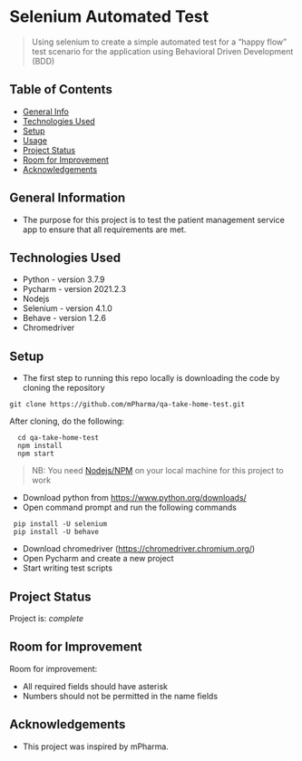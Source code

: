 
# Selenium Automated Test
> Using selenium to create a simple automated test for a “happy flow” test scenario for the
application using Behavioral Driven Development (BDD)


## Table of Contents
* [General Info](#general-information)
* [Technologies Used](#technologies-used)
* [Setup](#setup)
* [Usage](#usage)
* [Project Status](#project-status)
* [Room for Improvement](#room-for-improvement)
* [Acknowledgements](#acknowledgements)


## General Information
- The purpose for this project is to test the patient management service app to ensure that all requirements are met.


## Technologies Used
- Python - version 3.7.9
- Pycharm - version 2021.2.3
- Nodejs
- Selenium - version 4.1.0
- Behave - version 1.2.6
- Chromedriver



## Setup
- The first step to running this repo locally is downloading the code by cloning the repository

`git clone https://github.com/mPharma/qa-take-home-test.git`

After cloning, do the following:

```
  cd qa-take-home-test
  npm install
  npm start
```

> NB: You need [Nodejs/NPM](https://nodejs.org/en/) on your local machine for this project to work

- Download python from https://www.python.org/downloads/
- Open command prompt and run the following commands

```
 pip install -U selenium
 pip install -U behave
```
- Download chromedriver (https://chromedriver.chromium.org/)
- Open Pycharm and create a new project
- Start writing test scripts


## Project Status
Project is:  _complete_ 


## Room for Improvement

Room for improvement:
- All required fields should have asterisk
- Numbers should not be permitted in the name fields


## Acknowledgements
- This project was inspired by mPharma.
